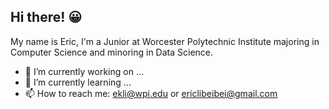 ## Hi there! 😀 

My name is Eric, I'm a Junior at Worcester Polytechnic Institute majoring in Computer Science and minoring in Data Science. 

<!--
**EricLi3/EricLi3** is a ✨ _special_ ✨ repository because its `README.md` (this file) appears on your GitHub profile.
- 😄 Pronouns: ...
- ⚡ Fun fact: ...
- 👯 I’m looking to collaborate on ...
- 🤔 I’m looking for help with ...
- 💬 Ask me about ...
-->

- 🔭 I’m currently working on ...
- 🌱 I’m currently learning ...
- 📫 How to reach me: ekli@wpi.edu or ericlibeibei@gmail.com

